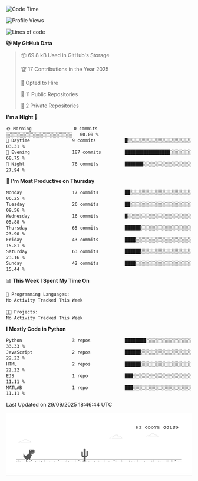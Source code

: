 <!--START_SECTION:waka-->
![Code Time](http://img.shields.io/badge/Code%20Time-28%20hrs%206%20mins-blue)

![Profile Views](http://img.shields.io/badge/Profile%20Views-3-blue)

![Lines of code](https://img.shields.io/badge/From%20Hello%20World%20I%27ve%20Written-616.9%20thousand%20lines%20of%20code-blue)

**🐱 My GitHub Data** 

> 📦 69.8 kB Used in GitHub's Storage 
 > 
> 🏆 17 Contributions in the Year 2025
 > 
> 💼 Opted to Hire
 > 
> 📜 11 Public Repositories 
 > 
> 🔑 2 Private Repositories 
 > 
**I'm a Night 🦉** 

```text
🌞 Morning                0 commits           ░░░░░░░░░░░░░░░░░░░░░░░░░   00.00 % 
🌆 Daytime                9 commits           █░░░░░░░░░░░░░░░░░░░░░░░░   03.31 % 
🌃 Evening                187 commits         █████████████████░░░░░░░░   68.75 % 
🌙 Night                  76 commits          ███████░░░░░░░░░░░░░░░░░░   27.94 % 
```
📅 **I'm Most Productive on Thursday** 

```text
Monday                   17 commits          ██░░░░░░░░░░░░░░░░░░░░░░░   06.25 % 
Tuesday                  26 commits          ██░░░░░░░░░░░░░░░░░░░░░░░   09.56 % 
Wednesday                16 commits          █░░░░░░░░░░░░░░░░░░░░░░░░   05.88 % 
Thursday                 65 commits          ██████░░░░░░░░░░░░░░░░░░░   23.90 % 
Friday                   43 commits          ████░░░░░░░░░░░░░░░░░░░░░   15.81 % 
Saturday                 63 commits          ██████░░░░░░░░░░░░░░░░░░░   23.16 % 
Sunday                   42 commits          ████░░░░░░░░░░░░░░░░░░░░░   15.44 % 
```


📊 **This Week I Spent My Time On** 

```text
💬 Programming Languages: 
No Activity Tracked This Week

🐱‍💻 Projects: 
No Activity Tracked This Week
```

**I Mostly Code in Python** 

```text
Python                   3 repos             ████████░░░░░░░░░░░░░░░░░   33.33 % 
JavaScript               2 repos             ██████░░░░░░░░░░░░░░░░░░░   22.22 % 
HTML                     2 repos             ██████░░░░░░░░░░░░░░░░░░░   22.22 % 
EJS                      1 repo              ███░░░░░░░░░░░░░░░░░░░░░░   11.11 % 
MATLAB                   1 repo              ███░░░░░░░░░░░░░░░░░░░░░░   11.11 % 
```




 Last Updated on 29/09/2025 18:46:44 UTC
<!--END_SECTION:waka-->

![Alt Text](dino.gif)

<!--
**Emre-Yaz/emre-yaz** is a ✨ _special_ ✨ repository because its `README.md` (this file) appears on your GitHub profile.
-->
